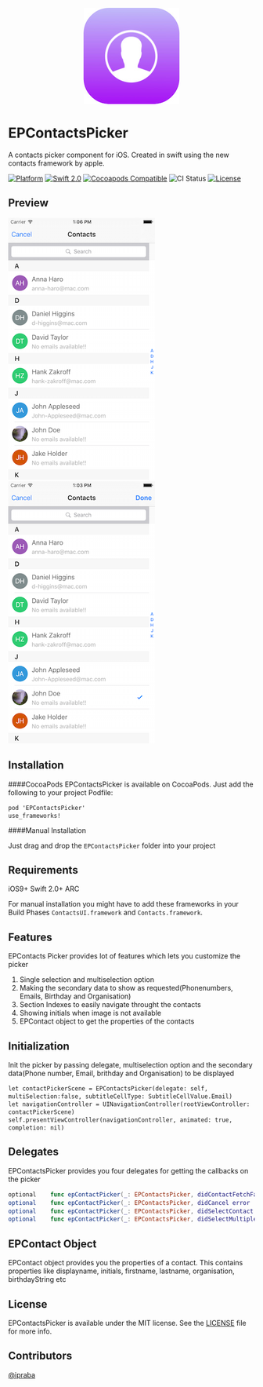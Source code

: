 <p align="center" >
  <img src="EPContactsPickerLogo.jpg" alt="EPContactsPicker" title="EPContactsPicker" width="196">
</p>

EPContactsPicker
===========
A contacts picker component for iOS. Created in swift using the new contacts framework by apple. 


[![Platform](https://img.shields.io/cocoapods/p/EPContactsPicker.svg?style=flat)](http://cocoapods.org/pods/EPContactsPicker)
[![Swift 2.0](https://img.shields.io/badge/Swift-2.0-orange.svg?style=flat)](https://developer.apple.com/swift/)
[![Cocoapods Compatible](https://img.shields.io/cocoapods/v/EPContactsPicker.svg?style=flat)](http://cocoadocs.org/docsets/EPContactsPicker)
![CI Status](https://travis-ci.org/ipraba/EPContactsPicker.svg?branch=master)
[![License](https://img.shields.io/cocoapods/l/Ouroboros.svg?style=flat)](https://github.com/ipraba/EPContactsPicker/blob/master/LICENSE)


Preview
-------
![Single Selection](https://raw.githubusercontent.com/ipraba/EPContactsPicker/master/Screenshots/Screen2.png)    ![Multi Selection](https://raw.githubusercontent.com/ipraba/EPContactsPicker/master/Screenshots/Screen3.png)

Installation
------------

####CocoaPods
EPContactsPicker is available on CocoaPods. Just add the following to your project Podfile:
```
pod 'EPContactsPicker'
use_frameworks!
```
####Manual Installation

Just drag and drop the `EPContactsPicker` folder into your project


Requirements
------------
iOS9+
Swift 2.0+
ARC

For manual installation you might have to add these frameworks in your Build Phases
`ContactsUI.framework` and `Contacts.framework`.

Features
--------

EPContacts Picker provides lot of features which lets you customize the picker

1. Single selection and multiselection option
2. Making the secondary data to show as requested(Phonenumbers, Emails, Birthday and Organisation)
3. Section Indexes to easily navigate throught the contacts
4. Showing initials when image is not available
5. EPContact object to get the properties of the contacts

Initialization
--------------
Init the picker by passing delegate, multiselection option and the secondary data(Phone number, Email, brithday and Organisation) to be displayed

    let contactPickerScene = EPContactsPicker(delegate: self, multiSelection:false, subtitleCellType: SubtitleCellValue.Email)
    let navigationController = UINavigationController(rootViewController: contactPickerScene)
    self.presentViewController(navigationController, animated: true, completion: nil)

Delegates
--------
EPContactsPicker provides you four delegates for getting the callbacks on the picker

```swift
optional    func epContactPicker(_: EPContactsPicker, didContactFetchFailed error : NSError)
optional    func epContactPicker(_: EPContactsPicker, didCancel error : NSError)
optional    func epContactPicker(_: EPContactsPicker, didSelectContact contact : EPContact)
optional    func epContactPicker(_: EPContactsPicker, didSelectMultipleContacts contacts : [EPContact])
```

EPContact Object
----------------

EPContact object provides you the properties of a contact. This contains properties like displayname, initials, firstname, lastname, organisation, birthdayString etc

License
-------
EPContactsPicker is available under the MIT license. See the [LICENSE](https://github.com/ipraba/EPContactsPicker/blob/master/LICENSE) file for more info.

Contributors
------------
[@ipraba](https://github.com/ipraba)

